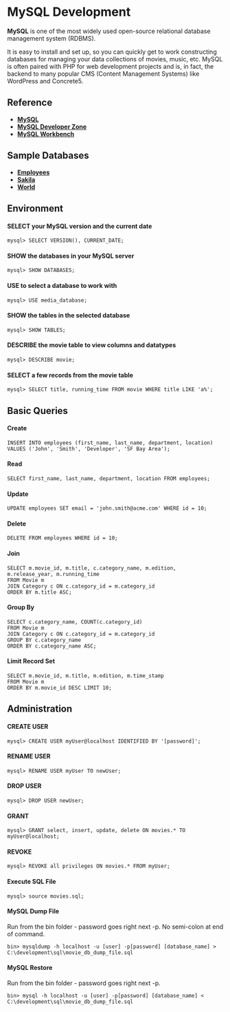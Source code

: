 # MySQL Development

**MySQL** is one of the most widely used open-source relational database management system (RDBMS).

It is easy to install and set up, so you can quickly get to work constructing databases for managing your data collections of movies, music, etc. MySQL is often paired with PHP for web development projects and is, in fact, the backend to many popular CMS (Content Management Systems) like WordPress and Concrete5.

## Reference
- **[MySQL](http://www.mysql.com/)**
- **[MySQL Developer Zone](http://dev.mysql.com/)**
- **[MySQL Workbench](http://www.mysql.com/products/workbench/)**

## Sample Databases

- **[Employees](https://dev.mysql.com/doc/employee/en/)**
- **[Sakila](https://dev.mysql.com/doc/sakila/en/)**
- **[World](https://dev.mysql.com/doc/world-setup/en/)**

## Environment

#### SELECT your MySQL version and the current date

	mysql> SELECT VERSION(), CURRENT_DATE;

#### SHOW the databases in your MySQL server

	mysql> SHOW DATABASES;

#### USE to select a database to work with

	mysql> USE media_database;

#### SHOW the tables in the selected database

	mysql> SHOW TABLES;

#### DESCRIBE the movie table to view columns and datatypes

	mysql> DESCRIBE movie;

#### SELECT a few records from the movie table

	mysql> SELECT title, running_time FROM movie WHERE title LIKE 'a%';

## Basic Queries

#### Create
	INSERT INTO employees (first_name, last_name, department, location) 
	VALUES ('John', 'Smith', 'Developer', 'SF Bay Area');

#### Read
	SELECT first_name, last_name, department, location FROM employees;

#### Update
	UPDATE employees SET email = 'john.smith@acme.com' WHERE id = 10;

#### Delete
	DELETE FROM employees WHERE id = 10;

#### Join
	SELECT m.movie_id, m.title, c.category_name, m.edition, m.release_year, m.running_time
	FROM Movie m
	JOIN Category c ON c.category_id = m.category_id
	ORDER BY m.title ASC;

#### Group By
	SELECT c.category_name, COUNT(c.category_id)
	FROM Movie m
	JOIN Category c ON c.category_id = m.category_id
	GROUP BY c.category_name
	ORDER BY c.category_name ASC;

#### Limit Record Set
	SELECT m.movie_id, m.title, m.edition, m.time_stamp
	FROM Movie m
	ORDER BY m.movie_id DESC LIMIT 10;

## Administration

#### CREATE USER
	mysql> CREATE USER myUser@localhost IDENTIFIED BY '[password]';

#### RENAME USER
	mysql> RENAME USER myUser TO newUser;

#### DROP USER
	mysql> DROP USER newUser;

#### GRANT
	mysql> GRANT select, insert, update, delete ON movies.* TO myUser@localhost;

#### REVOKE
	mysql> REVOKE all privileges ON movies.* FROM myUser;

#### Execute SQL File
	mysql> source movies.sql;

#### MySQL Dump File

Run from the bin folder - password goes right next -p.
No semi-colon at end of command.

	bin> mysqldump -h localhost -u [user] -p[password] [database_name] > C:\development\sql\movie_db_dump_file.sql

#### MySQL Restore

Run from the bin folder - password goes right next -p.

	bin> mysql -h localhost -u [user] -p[password] [database_name] < C:\development\sql\movie_db_dump_file.sql

